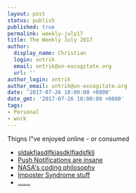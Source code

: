 ```yaml
---
layout: post
status: publish
published: true
permalink: weekly-july17
title: The Weekly July 2017
author:
  display_name: Christian
  login: xntrik
  email: xntrik@un-excogitate.org
  url: ''
author_login: xntrik
author_email: xntrik@un-excogitate.org
date: '2017-07-26 18:00:00 +0800'
date_gmt: '2017-07-26 18:00:00 +0800'
tags:
- Personal
- work
---
```

<p>Thigns I"ve enjoyed online - or consumed</p>
<ul>
  <li><a href="http://theunboundedspirit.com/society-kills-creativity/">sldakfjasdlfkjasdklfjadsfklj</a></li>
  <li><a href="https://www.wired.com/story/turn-off-your-push-notifications/">Push Notifications are insane</a></li>
  <li><a href="https://mystudentvoices.com/a-look-into-nasas-coding-philosophy-b747957c7f8a">NASA's coding philosophy</a></li>
  <li><a href="https://coffeetocode.net/2017/07/imposter/">Imposter Syndrome stuff</a></li>
  <li><a href="https://medium.com/the-field-study-handbook/the-art-of-sharing-826ae74f21fb">.......</a></li>
</ul>
